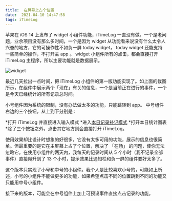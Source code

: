 ```yaml
---
title:  在屏幕上占个位置
date:  2021-04-10 14:47:58
tags: iTimeLog
---
```


苹果在 iOS 14 上发布了 widget 小组件功能，iTimeLog 一直没有做。一个是老问题，业余项目没有那么多时间，一个是因为 widget 从功能看来说没有什么太令人兴奋的地方，它的可操作性不如负一屏 today widget， today widget 还能支持一些简单的操作，不打开主 app 。 widget 小组件所有的点击，都会直接打开 iTimeLog 主程序，所以主要功能就是数据展示。

![widiget][image-1]

最近几天拉出一点时间，把 iTimeLog 小组件的第一版功能实现了。如上面的截图所示，在组件中展示两个「现在」有关的信息，一个是当前正在进行的事件，一个是今天已经统计的所有记录总时间。

小号组件因为系统的限制，没有办法做太多的功能，只能跳转到 app。 中号组件右边的三个按钮，从上到下分别是：

\*打开 iTimeLog 并直接进入输入模式
\*进入[本日记录补记模式][1]
\*打开本日统计图表
\*除了三个按钮之外，点击其它地方则会直接打开 iTimeLog。

使用效果却比设计时想象的好很多，它没有太多可用的功能，展示的信息也很简单。但最重要的是它在主屏幕上占了个位置，解决了 「在场」 的问题，使你无法忽略它。在使用小组件的两天内，我每天的记录时间从 5 个小时（我不记录全部事件）直接飚升到了 13 个小时，提示效果比通知栏和负一屏的组件要好太多了。

这个版本只实现了小号和中号的小组件。我个人是比较喜欢小号的，可能如上所述，小号的小组件不能做更多的功能，如果希望点击不同的位置跳到不同的功能又只能用中号小组件。

接下来的版本，可能会在中号组件上加上可预设事件直接点击记录的功能。








[1]:	https://www.laihjx.com/2020/12/02/2020-2020-12-02-modify/

[image-1]:	http://image.laihjx.com/blog/appwidget.png